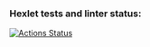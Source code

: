 ### Hexlet tests and linter status:
[![Actions Status](https://github.com/KudesnikRaph/java-project-61/actions/workflows/hexlet-check.yml/badge.svg)](https://github.com/KudesnikRaph/java-project-61/actions)